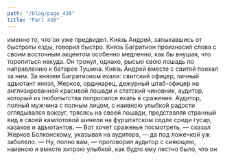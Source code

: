```yaml
---
path: "/blog/page_430"
title: "Part 430"
---
```


 именно то, что́ он уже предвидел. Князь Андрей, запыхавшись от быстроты езды, говорил быстро. Князь Багратион произносил слова с своим восточным акцентом особенно медленно, как бы внушая, что торопиться некуда. Он тронул, однако, рысью свою лошадь по направлению к батарее Тушина. Князь Андрей вместе с свитой поехал за ним. За князем Багратионом ехали: свитский офицер, личный адъютант князя, Жерков, ординарец, дежурный штаб-офицер на англизированной красивой лошади и статский чиновник, аудитор, который из любопытства попросился ехать в сражение. Аудитор, полный мужчина с полным лицом, с наивною улыбкой радости оглядывался вокруг, трясясь на своей лошади, представляя странный вид в своей камлотовой шинели на фурштатском седле среди гусар, казаков и адъютантов.
— Вот хочет сраженье посмотреть, — сказал Жерков Болконскому, указывая на аудитора, — да под ложечкой уж заболело.
— Ну, полно вам, — проговорил аудитор с сияющею, наивною и вместе хитрою улыбкой, как будто ему лестно было, что он

